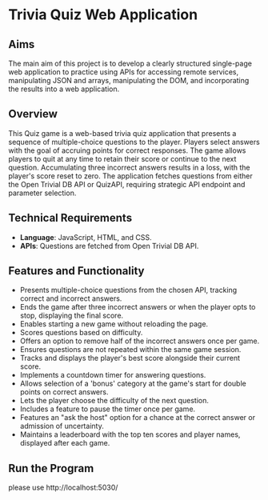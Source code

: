# Trivia Quiz Web Application

## Aims

The main aim of this project is to develop a clearly structured single-page web application to practice using APIs for accessing remote services, manipulating JSON and arrays, manipulating the DOM, and incorporating the results into a web application.

## Overview

This Quiz game is a web-based trivia quiz application that presents a sequence of multiple-choice questions to the player. Players select answers with the goal of accruing points for correct responses. The game allows players to quit at any time to retain their score or continue to the next question. Accumulating three incorrect answers results in a loss, with the player's score reset to zero. The application fetches questions from either the Open Trivial DB API or QuizAPI, requiring strategic API endpoint and parameter selection.

## Technical Requirements

- **Language**: JavaScript, HTML, and CSS.
- **APIs**: Questions are fetched from Open Trivial DB API.

## Features and Functionality
- Presents multiple-choice questions from the chosen API, tracking correct and incorrect answers.
- Ends the game after three incorrect answers or when the player opts to stop, displaying the final score.
- Enables starting a new game without reloading the page.
- Scores questions based on difficulty.
- Offers an option to remove half of the incorrect answers once per game.
- Ensures questions are not repeated within the same game session.
- Tracks and displays the player's best score alongside their current score.
- Implements a countdown timer for answering questions.
- Allows selection of a 'bonus' category at the game's start for double points on correct answers.
- Lets the player choose the difficulty of the next question.
- Includes a feature to pause the timer once per game.
- Features an "ask the host" option for a chance at the correct answer or admission of uncertainty.
- Maintains a leaderboard with the top ten scores and player names, displayed after each game.

## Run the Program
please use http://localhost:5030/
